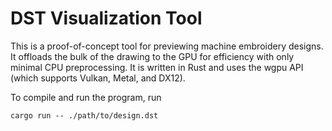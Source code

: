 DST Visualization Tool
======================

This is a proof-of-concept tool for previewing machine embroidery designs.
It offloads the bulk of the drawing to the GPU for efficiency with only minimal CPU preprocessing.
It is written in Rust and uses the wgpu API (which supports Vulkan, Metal, and DX12).

To compile and run the program, run
```
cargo run -- ./path/to/design.dst
```
